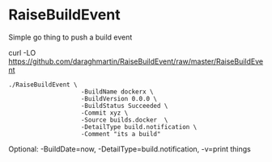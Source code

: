 # RaiseBuildEvent
Simple go thing to push a build event

curl -LO https://github.com/daraghmartin/RaiseBuildEvent/raw/master/RaiseBuildEvent

```
./RaiseBuildEvent \
                    -BuildName dockerx \
                    -BuildVersion 0.0.0 \
                    -BuildStatus Succeeded \
                    -Commit xyz \
                    -Source builds.docker  \
                    -DetailType build.notification \
                    -Comment "its a build"
```

Optional: -BuildDate=now, -DetailType=build.notification, -v=print things